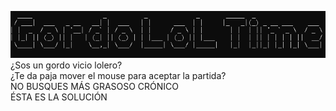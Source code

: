 ![Banner](./images/banner.png)  
¿Sos un gordo vicio lolero?  
¿Te da paja mover el mouse para aceptar la partida?  
NO BUSQUES MÁS GRASOSO CRÓNICO  
ÉSTA ES LA SOLUCIÓN
